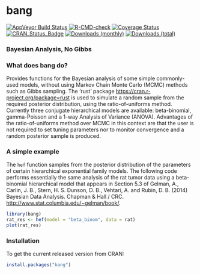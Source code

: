 
<!-- README.md is generated from README.Rmd. Please edit that file -->

# bang

[![AppVeyor Build
Status](https://ci.appveyor.com/api/projects/status/github/paulnorthrop/bang?branch=master&svg=true)](https://ci.appveyor.com/project/paulnorthrop/bang)
[![R-CMD-check](https://github.com/paulnorthrop/bang/actions/workflows/R-CMD-check.yaml/badge.svg)](https://github.com/paulnorthrop/bang/actions/workflows/R-CMD-check.yaml)
[![Coverage
Status](https://codecov.io/github/paulnorthrop/bang/coverage.svg?branch=master)](https://app.codecov.io/github/paulnorthrop/bang?branch=master)
[![CRAN_Status_Badge](https://www.r-pkg.org/badges/version/bang)](https://cran.r-project.org/package=bang)
[![Downloads
(monthly)](https://cranlogs.r-pkg.org/badges/bang?color=brightgreen)](https://cran.r-project.org/package=bang)
[![Downloads
(total)](https://cranlogs.r-pkg.org/badges/grand-total/bang?color=brightgreen)](https://cran.r-project.org/package=bang)

### Bayesian Analysis, No Gibbs

### What does bang do?

Provides functions for the Bayesian analysis of some simple
commonly-used models, without using Markov Chain Monte Carlo (MCMC)
methods such as Gibbs sampling. The ‘rust’ package
<https://cran.r-project.org/package=rust> is used to simulate a random
sample from the required posterior distribution, using the
ratio-of-uniforms method. Currently three conjugate hierarchical models
are available: beta-binomial, gamma-Poisson and a 1-way Analysis of
Variance (ANOVA). Advantages of the ratio-of-uniforms method over MCMC
in this context are that the user is not required to set tuning
parameters nor to monitor convergence and a random posterior sample is
produced.

### A simple example

The `hef` function samples from the posterior distribution of the
parameters of certain hierarchical exponential family models. The
following code performs essentially the same analysis of the rat tumor
data using a beta-binomial hierarchical model that appears in Section
5.3 of Gelman, A., Carlin, J. B., Stern, H. S. Dunson, D. B., Vehtari,
A. and Rubin, D. B. (2014) Bayesian Data Analysis. Chapman & Hall / CRC.
<http://www.stat.columbia.edu/~gelman/book/>.

``` r
library(bang)
rat_res <- hef(model = "beta_binom", data = rat)
plot(rat_res)
```

### Installation

To get the current released version from CRAN:

``` r
install.packages("bang")
```
